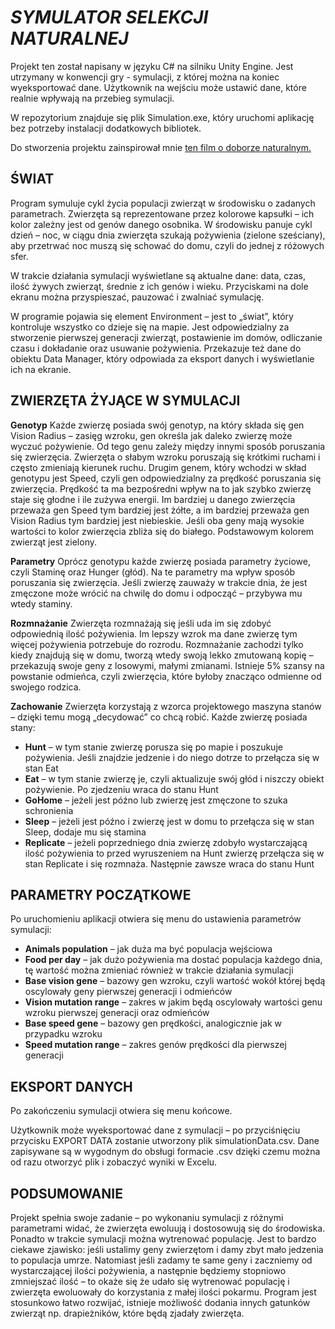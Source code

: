 # **_SYMULATOR SELEKCJI NATURALNEJ_**

Projekt ten został napisany w języku C# na silniku Unity Engine. Jest utrzymany w konwencji gry - symulacji, z której można na koniec wyeksportować dane. Użytkownik na wejściu może ustawić dane, które realnie wpływają na przebieg symulacji. 

W repozytorium znajduje się plik Simulation.exe, który uruchomi aplikację bez potrzeby instalacji dodatkowych bibliotek.

Do stworzenia projektu zainspirował mnie [ten film o doborze naturalnym.](https://www.youtube.com/watch?v=0ZGbIKd0XrM)

## ŚWIAT

Program symuluje cykl życia populacji zwierząt w środowisku o zadanych parametrach. Zwierzęta są reprezentowane przez kolorowe kapsułki – ich kolor zależny jest od genów danego osobnika. W środowisku panuje cykl dzień – noc, w ciągu dnia zwierzęta szukają pożywienia (zielone sześciany), aby przetrwać noc muszą się schować do domu, czyli do jednej z różowych sfer.

W trakcie działania symulacji wyświetlane są aktualne dane: data, czas, ilość żywych zwierząt, średnie z ich genów i wieku. Przyciskami na dole ekranu można przyspieszać, pauzować i zwalniać symulację.

W programie pojawia się element Environment – jest to „świat”, który kontroluje wszystko co dzieje się na mapie. Jest odpowiedzialny za stworzenie pierwszej generacji zwierząt, postawienie im domów, odliczanie czasu i dokładanie oraz usuwanie pożywienia. Przekazuje też dane do obiektu Data Manager, który odpowiada za eksport danych i wyświetlanie ich na ekranie.

## ZWIERZĘTA ŻYJĄCE W SYMULACJI

**Genotyp**
Każde zwierzę posiada swój genotyp, na który składa się gen Vision Radius – zasięg wzroku, gen określa jak daleko zwierzę może wyczuć pożywienie. Od tego genu zależy między innymi sposób poruszania się zwierzęcia. Zwierzęta o słabym wzroku poruszają się krótkimi ruchami i często zmieniają kierunek ruchu. Drugim genem, który wchodzi w skład genotypu jest Speed, czyli gen odpowiedzialny za prędkość poruszania się zwierzęcia. Prędkość ta ma bezpośredni wpływ na to jak szybko zwierzę staje się głodne i ile zużywa energii. Im bardziej u danego zwierzęcia przeważa gen Speed tym bardziej jest żółte, a im bardziej przeważa gen Vision Radius tym bardziej jest niebieskie. Jeśli oba geny mają wysokie wartości to kolor zwierzęcia zbliża się do białego. Podstawowym kolorem zwierząt jest zielony.

**Parametry**
Oprócz genotypu każde zwierzę posiada parametry życiowe, czyli Staminę oraz Hunger (głód). Na te parametry ma wpływ sposób poruszania się zwierzęcia. Jeśli zwierzę zauważy w trakcie dnia, że jest zmęczone może wrócić na chwilę do domu i odpocząć – przybywa mu wtedy staminy.

**Rozmnażanie**
Zwierzęta rozmnażają się jeśli uda im się zdobyć odpowiednią ilość pożywienia. Im lepszy wzrok ma dane zwierzę tym więcej pożywienia potrzebuje do rozrodu. Rozmnażanie zachodzi tylko kiedy znajdują się w domu, tworzą wtedy swoją lekko zmutowaną kopię – przekazują swoje geny z losowymi, małymi zmianami. Istnieje 5% szansy na powstanie odmieńca, czyli zwierzęcia, które byłoby znacząco odmienne od swojego rodzica.

**Zachowanie**
Zwierzęta korzystają z wzorca projektowego maszyna stanów – dzięki temu mogą „decydować” co chcą robić. Każde zwierzę posiada stany:

 - **Hunt** – w tym stanie zwierzę porusza się po mapie i poszukuje
   pożywienia. Jeśli znajdzie jedzenie i do niego dotrze to przełącza się w stan Eat
 - **Eat** – w tym stanie zwierzę je, czyli aktualizuje swój głód i niszczy obiekt pożywienie. Po zjedzeniu wraca do stanu Hunt
 - **GoHome** – jeżeli jest późno lub zwierzę jest zmęczone to szuka schronienia
 - **Sleep** – jeżeli jest późno i zwierzę jest w domu to przełącza się w stan Sleep, dodaje mu się stamina
 - **Replicate** – jeżeli poprzedniego dnia zwierzę zdobyło wystarczającą ilość pożywienia to przed wyruszeniem na Hunt zwierzę przełącza się w stan Replicate i się rozmnaża. Następnie zawsze wraca do stanu Hunt
 
 ## PARAMETRY POCZĄTKOWE
 Po uruchomieniu aplikacji otwiera się menu do ustawienia parametrów symulacji:
 - **Animals population** – jak duża ma być populacja wejściowa
 - **Food per day** – jak dużo pożywienia ma dostać populacja każdego dnia, tę wartość można zmieniać również w trakcie działania symulacji
 - **Base vision gene** – bazowy gen wzroku, czyli wartość wokół której będą oscylowały geny pierwszej generacji i odmieńców
 - **Vision mutation range** – zakres w jakim będą oscylowały wartości genu wzroku pierwszej generacji oraz odmieńców
 - **Base speed gene** – bazowy gen prędkości, analogicznie jak w przypadku wzroku
 - **Speed mutation range** – zakres genów prędkości dla pierwszej generacji
 

## EKSPORT DANYCH
Po zakończeniu symulacji otwiera się menu końcowe.

Użytkownik może wyeksportować dane z symulacji – po przyciśnięciu przycisku EXPORT DATA zostanie utworzony plik simulationData.csv. Dane zapisywane są w wygodnym do obsługi formacie .csv dzięki czemu można od razu otworzyć plik i zobaczyć wyniki w Excelu.

## PODSUMOWANIE

Projekt spełnia swoje zadanie – po wykonaniu symulacji z różnymi parametrami widać, że zwierzęta ewoluują i dostosowują się do środowiska. Ponadto w trakcie symulacji można wytrenować populację. Jest to bardzo ciekawe zjawisko: jeśli ustalimy geny zwierzętom i damy zbyt mało jedzenia to populacja umrze. Natomiast jeśli zadamy te same geny i zaczniemy od wystarczającej ilości pożywienia, a następnie będziemy stopniowo zmniejszać ilość – to okaże się że udało się wytrenować populację i zwierzęta ewoluowały do korzystania z małej ilości pokarmu. Program jest stosunkowo łatwo rozwijać, istnieje możliwość dodania innych gatunków zwierząt np. drapieżników, które będą zjadały zwierzęta.
